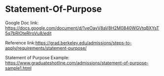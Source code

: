 # Statement-Of-Purpose

Google Doc link: https://docs.google.com/document/d/1veOavV8aV8H2M0840WGVtqBXYsT5q7bRlOteRlroVu8/edit

Reference link:https://grad.berkeley.edu/admissions/steps-to-apply/requirements/statement-purpose/


Statement of Purpose Example: https://www.graduateshotline.com/admissions/statement-of-purpose-sample1.html
